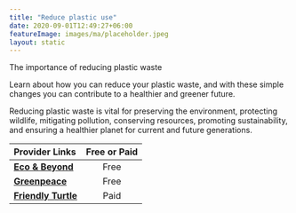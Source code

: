 ```yaml
---
title: "Reduce plastic use"
date: 2020-09-01T12:49:27+06:00
featureImage: images/ma/placeholder.jpeg
layout: static
---
```


The importance of reducing plastic waste

Learn about how you can reduce your plastic waste, and with these simple changes you can contribute to a healthier and greener future.

Reducing plastic waste is vital for preserving the environment, protecting wildlife, mitigating pollution, conserving resources, promoting sustainability, and ensuring a healthier planet for current and future generations.

| Provider Links      | Free or Paid  |  
| :-----------          | :--------------:      |  
| [**Eco & Beyond**](https://www.ecoandbeyond.co/articles/why-should-we-reduce-the-use-of-plastic/) | Free | 
| [**Greenpeace**](https://www.greenpeace.org.uk/news/9-ways-reduce-plastic-use/) | Free | 
| [**Friendly Turtle**](https://www.friendlyturtle.com/) | Paid | 
  

<br/><br/>






